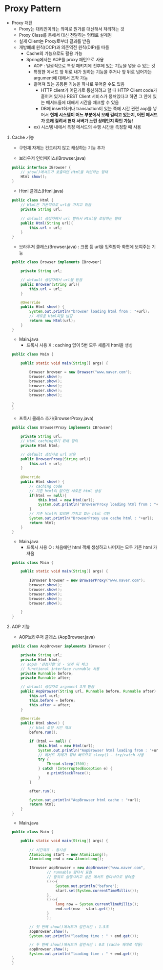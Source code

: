 # Proxy Pattern

- Proxy 패턴
    - Proxy는 대리인이라는 의미로 뭔가를 대신해서 처리하는 것
    - Proxy Class를 통해서 대신 전달하는 형태로 설계됨
    - 실제 Client는 Proxy로부터 결과를 받음
    - 개방폐쇄 원칙(OCP)과 의존역전 원칙(DIP)를 따름
        - Cache의 기능으로도 활용 가능
        - Spring에서는 AOP를 proxy 패턴으로 사용
            - AOP : 일괄적으로 특정 패키지에 전후에 있는 기능을 넣을 수 있는 것
            - 특정한 메서드 앞 뒤로 내가 원하는 기능을 주거나 앞 뒤로 넘어가는 argument에 대해서 조작 가능
            - 흩어져 있는 공통된 기능을 하나로 묶어줄 수도 있음
                - HTTP client가 어딘가로 통신하려고 할 때 HTTP Client code가 흩어져 있거나 REST Client 서비스가 뭉쳐있다고 하면 그 안에 있는 메서드들에 대해서 시간을 체크할 수 있음
                - DB에 insert하거나 transaction이 있는 쪽에 시간 관련 aop를 넣어서 **현재 시스템이 어느 부분에서 오래 걸리고 있는지, 어떤 메서드가 오래 걸려서 현재 서버가 느린 상태인지 확인 가능!**
            - ex) 시스템 내에서 특정 메서드의 수행 시간을 측정할 때 사용 

1. Cache 기능

    - 구현체 자체는 건드리지 않고 캐싱하는 기능 추가 

    - 브라우저 인터페이스(IBrowser.java)
    ```java
    public interface IBrowser {
        // show()메서드가 호출되면 Html을 리턴하는 형태
        Html show();
    }
    ```

    - Html 클래스(Html.java)
    ```java
    public class Html {
        // Html은 기본적으로 url을 가지고 있음
        private String url;
        
        // default 생성자에서 url 받아서 Html을 로딩하는 형태
        public Html(String url){
            this.url = url;
        }   
    }
    ```

    - 브라우저 클래스(Browser.java) : 크롬 등 url을 입력받아 화면에 보여주는 기능
    ```java
    public class Browser implements IBrowser{

        private String url;

        // default 생성자에서 url을 받음
        public Browser(String url){
            this.url = url;
        }

        @Override
        public Html show() {
            System.out.println("browser loading html from : "+url);
            // 새로운 Html파일 넘김
            return new Html(url);
        }
    }
    ```


    - Main.java
        - 프록시 사용 X : caching 없이 5번 모두 새롭게 html을 생성
    ```java
    public class Main {

        public static void main(String[] args) {
            
            Browser browser = new Browser("www.naver.com");
            browser.show();
            browser.show();
            browser.show();
            browser.show();
            browser.show();

    }
    }
    ```

    - 프록시 클래스 추가(BrowserProxy.java)
    ```java
    public class BrowserProxy implements IBrowser{

        private String url;
        // Html caching하기 위해 정의
        private Html html;

        // default 생성자로 url 받음
        public BrowserProxy(String url){
            this.url = url;
        }
        
        @Override
        public Html show() {
            // caching code
            // 기존 html이 없으면 새로운 html 생성
            if(html == null){
                this.html = new Html(url);
                System.out.println("BrowserProxy loading html from : "+url);
            }
            // 기존 html이 있으면 가지고 있는 html 리턴
            System.out.println("BrowserProxy use cache html : "+url);
            return html;
        }
    }
    ```

    - Main.java
        - 프록시 사용 O : 처음에만 html 객체 생성하고 나머지는 모두 기존 html 가져옴
    ```java
    public class Main {

        public static void main(String[] args) {
            
            IBrowser browser = new BrowserProxy("www.naver.com");
            browser.show();
            browser.show();
            browser.show();
            browser.show();
            browser.show();

        }
    }
    ```

2. AOP 기능

    - AOP브라우저 클래스 (AopBrowser.java)

    ```java
    public class AopBrowser implements IBrowser {

        private String url;
        private Html html;
        // aop는 '관점지향'임 - 앞과 뒤 체크
        // functional interface runnable 사용
        private Runnable before;
        private Runnable after;

        // default 생성자로 argument 3개 받음
        public AopBrowser(String url, Runnable before, Runnable after) {
            this.url =url;
            this.before = before;
            this.after = after;
        }
        
        @Override
        public Html show() {
            // html 로딩 시간 체크
            before.run();

            if (html == null) {
                this.html = new Html(url);
                System.out.println("AopBrowser html loading from : "+url);
                // 메서드 자체가 워낙 빠르므로 sleep() - try/catch 사용
                try {
                    Thread.sleep(1500);
                } catch (InterruptedException e) {
                    e.printStackTrace();
                }
            }

            after.run();

            System.out.println("AopBrowser html cache : "+url);
            return html;
        }
    }
    ```

    - Main.java
    
    ```java
    public class Main {

        public static void main(String[] args) {
        
            // 시간체크 - 동시성
            AtomicLong start = new AtomicLong();
            AtomicLong end = new AtomicLong();

            IBrowser aopBrowser = new AopBrowser("www.naver.com",
                    // runnable 람다식 표현
                    // 앞뒤로 실행시키고 싶은 메서드 람다식으로 넣어줌
                    ()->{
                        System.out.println("before");
                        start.set(System.currentTimeMillis());
                    },
                    ()->{
                        long now = System.currentTimeMillis();
                        end.set(now - start.get());
                    }
                    );

            // 첫 번째 show()메서드가 걸린시간 : 1.5초
            aopBrowser.show();
            System.out.println("loading time : " + end.get());

            // 두 번째 show()메서드가 걸린시간 : 0초 (cache 제대로 작동)
            aopBrowser.show();
            System.out.println("loading time : " + end.get());
    }
    }
    ```